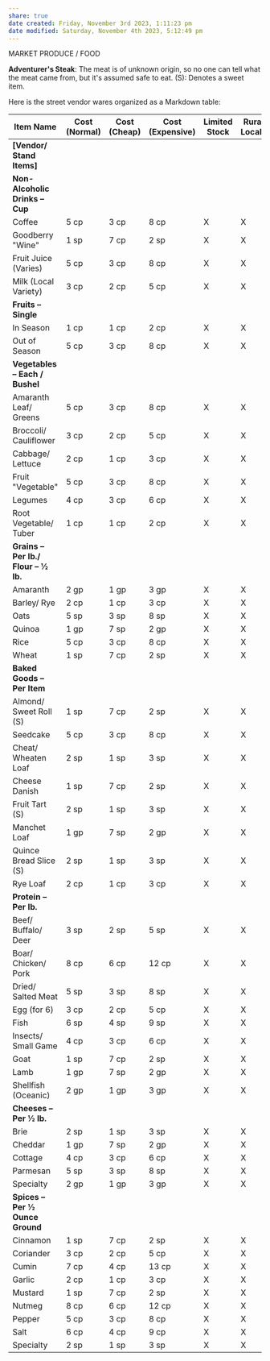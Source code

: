 ```yaml
---
share: true
date created: Friday, November 3rd 2023, 1:11:23 pm
date modified: Saturday, November 4th 2023, 5:12:49 pm
---
```


MARKET PRODUCE / FOOD

**Adventurer's Steak**: The meat is of unknown origin, so no one can tell what the meat came from, but it's assumed safe to eat. (S): Denotes a sweet item.

Here is the street vendor wares organized as a Markdown table:

| Item Name                             | Cost (Normal) | Cost (Cheap) | Cost (Expensive) | Limited Stock | Rural Locale | Urban Locale | Premium Locale |
| ------------------------------------- | ------------- | ------------ | ---------------- | ------------- | ------------ | ------------ | -------------- |
| **[Vendor/ Stand Items]**             |               |              |                  |               |              |              |                |
| **Non-Alcoholic Drinks – Cup**        |               |              |                  |               |              |              |                |
| Coffee                                | 5 cp          | 3 cp         | 8 cp             | X             | X            | X            | X              |
| Goodberry "Wine"                      | 1 sp          | 7 cp         | 2 sp             | X             | X            | X            | X              |
| Fruit Juice (Varies)                  | 5 cp          | 3 cp         | 8 cp             | X             | X            | X            | X              |
| Milk (Local Variety)                  | 3 cp          | 2 cp         | 5 cp             | X             | X            | X            | X              |
| **Fruits – Single**                   |               |              |                  |               |              |              |                |
| In Season                             | 1 cp          | 1 cp         | 2 cp             | X             | X            | X            | X              |
| Out of Season                         | 5 cp          | 3 cp         | 8 cp             | X             | X            | X            | X              |
| **Vegetables – Each / Bushel**        |               |              |                  |               |              |              |                |
| Amaranth Leaf/ Greens                 | 5 cp          | 3 cp         | 8 cp             | X             | X            | X            | X              |
| Broccoli/ Cauliflower                 | 3 cp          | 2 cp         | 5 cp             | X             | X            | X            | X              |
| Cabbage/ Lettuce                      | 2 cp          | 1 cp         | 3 cp             | X             | X            | X            | X              |
| Fruit "Vegetable"                     | 5 cp          | 3 cp         | 8 cp             | X             | X            | X            | X              |
| Legumes                               | 4 cp          | 3 cp         | 6 cp             | X             | X            | X            | X              |
| Root Vegetable/ Tuber                 | 1 cp          | 1 cp         | 2 cp             | X             | X            | X            | X              |
| **Grains – Per lb./ Flour – 1⁄2 lb.** |               |              |                  |               |              |              |                |
| Amaranth                              | 2 gp          | 1 gp         | 3 gp             | X             | X            | X            | X              |
| Barley/ Rye                           | 2 cp          | 1 cp         | 3 cp             | X             | X            | X            | X              |
| Oats                                  | 5 sp          | 3 sp         | 8 sp             | X             | X            | X            | X              |
| Quinoa                                | 1 gp          | 7 sp         | 2 gp             | X             | X            | X            | X              |
| Rice                                  | 5 cp          | 3 cp         | 8 cp             | X             | X            | X            | X              |
| Wheat                                 | 1 sp          | 7 cp         | 2 sp             | X             | X            | X            | X              |
| **Baked Goods – Per Item**            |               |              |                  |               |              |              |                |
| Almond/ Sweet Roll (S)                | 1 sp          | 7 cp         | 2 sp             | X             | X            | X            | X              |
| Seedcake                              | 5 cp          | 3 cp         | 8 cp             | X             | X            | X            | X              |
| Cheat/ Wheaten Loaf                   | 2 sp          | 1 sp         | 3 sp             | X             | X            | X            | X              |
| Cheese Danish                         | 1 sp          | 7 cp         | 2 sp             | X             | X            | X            | X              |
| Fruit Tart (S)                        | 2 sp          | 1 sp         | 3 sp             | X             | X            | X            | X              |
| Manchet Loaf                          | 1 gp          | 7 sp         | 2 gp             | X             | X            | X            | X              |
| Quince Bread Slice (S)                | 2 sp          | 1 sp         | 3 sp             | X             | X            | X            | X              |
| Rye Loaf                              | 2 cp          | 1 cp         | 3 cp             | X             | X            | X            | X              |
| **Protein – Per lb.**                 |               |              |                  |               |              |              |                |
| Beef/ Buffalo/ Deer                   | 3 sp          | 2 sp         | 5 sp             | X             | X            | X            | X              |
| Boar/ Chicken/ Pork                   | 8 cp          | 6 cp         | 12 cp            | X             | X            | X            | X              |
| Dried/ Salted Meat                    | 5 sp          | 3 sp         | 8 sp             | X             | X            | X            | X              |
| Egg (for 6)                           | 3 cp          | 2 cp         | 5 cp             | X             | X            | X            | X              |
| Fish                                  | 6 sp          | 4 sp         | 9 sp             | X             | X            | X            | X              |
| Insects/ Small Game                   | 4 cp          | 3 cp         | 6 cp             | X             | X            | X            | X              |
| Goat                                  | 1 sp          | 7 cp         | 2 sp             | X             | X            | X            | X              |
| Lamb                                  | 1 gp          | 7 sp         | 2 gp             | X             | X            | X            | X              |
| Shellfish (Oceanic)                   | 2 gp          | 1 gp         | 3 gp             | X             | X            | X            | X              |
| **Cheeses – Per 1⁄2 lb.**             |               |              |                  |               |              |              |                |
| Brie                                  | 2 sp          | 1 sp         | 3 sp             | X             | X            | X            | X              |
| Cheddar                               | 1 gp          | 7 sp         | 2 gp             | X             | X            | X            | X              |
| Cottage                               | 4 cp          | 3 cp         | 6 cp             | X             | X            | X            | X              |
| Parmesan                              | 5 sp          | 3 sp         | 8 sp             | X             | X            | X            | X              |
| Specialty                             | 2 gp          | 1 gp         | 3 gp             | X             | X            | X            | X              |
| **Spices – Per 1⁄2 Ounce Ground**     |               |              |                  |               |              |              |                |
| Cinnamon                              | 1 sp          | 7 cp         | 2 sp             | X             | X            | X            | X              |
| Coriander                             | 3 cp          | 2 cp         | 5 cp             | X             | X            | X            | X              |
| Cumin                                 | 7 cp          | 4 cp         | 13 cp            | X             | X            | X            | X              |
| Garlic                                | 2 cp          | 1 cp         | 3 cp             | X             | X            | X            | X              |
| Mustard                               | 1 sp          | 7 cp         | 2 sp             | X             | X            | X            | X              |
| Nutmeg                                | 8 cp          | 6 cp         | 12 cp            | X             | X            | X            | X              |
| Pepper                                | 5 cp          | 3 cp         | 8 cp             | X             | X            | X            | X              |
| Salt                                  | 6 cp          | 4 cp         | 9 cp             | X             | X            | X            | X              |
| Specialty                             | 2 sp          | 1 sp         | 3 sp             | X             | X            | X            | X              |